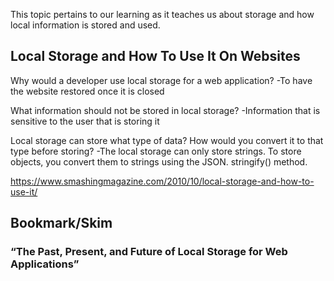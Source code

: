 This topic pertains to our learning as it teaches us about storage and how local information is stored and used. 
## Local Storage and How To Use It On Websites

Why would a developer use local storage for a web application? -To have the website restored once it is closed

What information should not be stored in local storage? -Information that is sensitive to the user that is storing it

Local storage can store what type of data? How would you convert it to that type before storing? -The local storage can only store strings. To store objects, you convert them to 
strings using the JSON. stringify() method.

https://www.smashingmagazine.com/2010/10/local-storage-and-how-to-use-it/

## Bookmark/Skim
### “The Past, Present, and Future of Local Storage for Web Applications”
